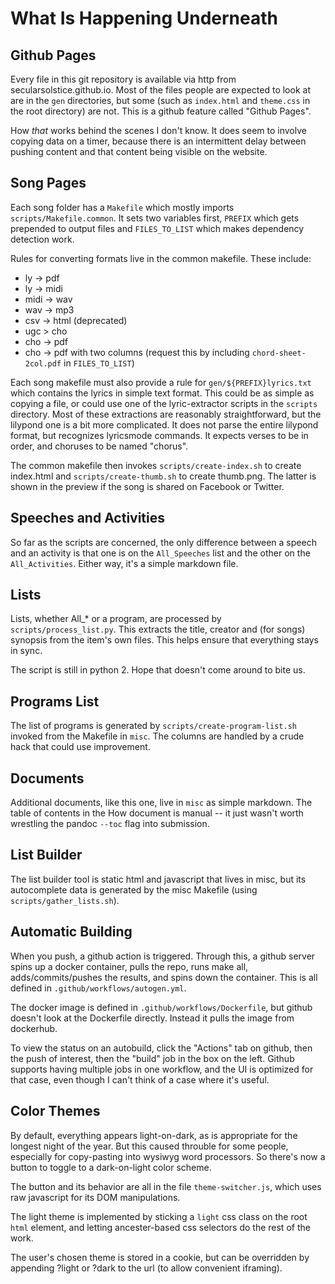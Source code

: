 # What Is Happening Underneath

## Github Pages

Every file in this git repository is available via http from
secularsolstice.github.io.  Most of the files people are expected to
look at are in the `gen` directories, but some (such as `index.html`
and `theme.css` in the root directory) are not.  This is a github
feature called "Github Pages".

How *that* works behind the scenes I don't know.  It does seem to
involve copying data on a timer, because there is an intermittent
delay between pushing content and that content being visible on the
website.

## Song Pages

Each song folder has a `Makefile` which mostly imports
`scripts/Makefile.common`.  It sets two variables first, `PREFIX`
which gets prepended to output files and `FILES_TO_LIST` which makes
dependency detection work.

Rules for converting formats live in the common makefile.  These
include:

* ly -> pdf
* ly -> midi
* midi -> wav
* wav -> mp3
* csv -> html (deprecated)
* ugc > cho
* cho -> pdf
* cho -> pdf with two columns (request this by including `chord-sheet-2col.pdf` in `FILES_TO_LIST`)

Each song makefile must also provide a rule for
`gen/${PREFIX}lyrics.txt` which contains the lyrics in simple text
format.  This could be as simple as copying a file, or could use one
of the lyric-extractor scripts in the `scripts` directory.  Most of
these extractions are reasonably straightforward, but the lilypond one
is a bit more complicated.  It does not parse the entire lilypond
format, but recognizes lyricsmode commands.  It expects verses to be
in order, and choruses to be named "chorus".

The common makefile then invokes `scripts/create-index.sh` to create
index.html and `scripts/create-thumb.sh` to create thumb.png.  The
latter is shown in the preview if the song is shared on Facebook or
Twitter.

## Speeches and Activities

So far as the scripts are concerned, the only difference between a
speech and an activity is that one is on the `All_Speeches` list and
the other on the `All_Activities`.  Either way, it's a simple markdown
file.

## Lists

Lists, whether All_* or a program, are processed by
`scripts/process_list.py`.  This extracts the title, creator and (for
songs) synopsis from the item's own files.  This helps ensure that
everything stays in sync.

The script is still in python 2.  Hope that doesn't come around to
bite us.

## Programs List

The list of programs is generated by `scripts/create-program-list.sh`
invoked from the Makefile in `misc`.  The columns are handled by a
crude hack that could use improvement.

## Documents

Additional documents, like this one, live in `misc` as simple
markdown.  The table of contents in the How document is manual -- it
just wasn't worth wrestling the pandoc `--toc` flag into submission.

## List Builder

The list builder tool is static html and javascript that lives in
misc, but its autocomplete data is generated by the misc Makefile
(using `scripts/gather_lists.sh`).

## Automatic Building

When you push, a github action is triggered.  Through this, a github
server spins up a docker container, pulls the repo, runs make all,
adds/commits/pushes the results, and spins down the container.  This
is all defined in `.github/workflows/autogen.yml`.

The docker image is defined in `.github/workflows/Dockerfile`, but
github doesn't look at the Dockerfile directly.  Instead it pulls the
image from dockerhub.

To view the status on an autobuild, click the "Actions" tab on github,
then the push of interest, then the "build" job in the box on the
left.  Github supports having multiple jobs in one workflow, and the
UI is optimized for that case, even though I can't think of a case
where it's useful.

## Color Themes

By default, everything appears light-on-dark, as is appropriate for
the longest night of the year.  But this caused throuble for some
people, especially for copy-pasting into wysiwyg word processors.  So
there's now a button to toggle to a dark-on-light color scheme.

The button and its behavior are all in the file `theme-switcher.js`,
which uses raw javascript for its DOM manipulations.

The light theme is implemented by sticking a `light` css class on the
root `html` element, and letting ancester-based css selectors do the
rest of the work.

The user's chosen theme is stored in a cookie, but can be overridden
by appending ?light or ?dark to the url (to allow convenient iframing).